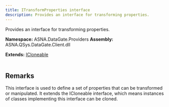 ```yaml
---
title: ITransformProperties interface
description: Provides an interface for transforming properties.
---
```


Provides an interface for transforming properties.

**Namespace:** ASNA.DataGate.Providers
**Assembly:** ASNA.QSys.DataGate.Client.dll

**Extends:** [ICloneable](https://learn.microsoft.com/en-us/dotnet/api/system.icloneable?view=net-8.0)
<br>
<br>

## Remarks
This interface is used to define a set of properties that can be transformed or manipulated.
It extends the ICloneable interface, which means instances of classes implementing this interface can be cloned.

<br>
<br>
